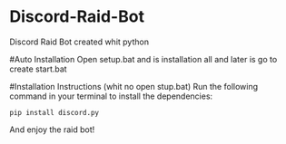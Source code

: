 # Discord-Raid-Bot
Discord Raid Bot created whit python

#Auto Installation
Open setup.bat and is installation all and later is go to create start.bat

#Installation Instructions (whit no open stup.bat) 
Run the following command in your terminal to install the dependencies:
```
pip install discord.py
```
And enjoy the raid bot! 
